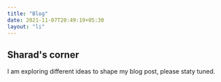 ```yaml
---
title: "Blog"
date: 2021-11-07T20:49:19+05:30
layout: "li"
---
```


<h2>Sharad's corner</h2>
<p>I am exploring different ideas to shape my blog post, please staty tuned.</p>